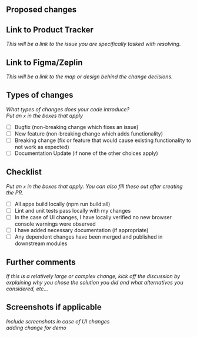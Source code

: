 ## Proposed changes

## Link to Product Tracker  
*This will be a link to the issue you are specifically tasked with resolving.*

## Link to Figma/Zeplin  
*This will be a link to the map or design behind the change decisions.*

## Types of changes  
*What types of changes does your code introduce?*  
_Put an `x` in the boxes that apply_

- [ ] Bugfix (non-breaking change which fixes an issue)  
- [ ] New feature (non-breaking change which adds functionality)  
- [ ] Breaking change (fix or feature that would cause existing functionality to not work as expected)  
- [ ] Documentation Update (if none of the other choices apply)

## Checklist  
_Put an `x` in the boxes that apply. You can also fill these out after creating the PR._

- [ ] All apps build locally (npm run build:all)  
- [ ] Lint and unit tests pass locally with my changes  
- [ ] In the case of UI changes, I have locally verified no new browser console warnings were observed  
- [ ] I have added necessary documentation (if appropriate)  
- [ ] Any dependent changes have been merged and published in downstream modules

## Further comments  
*If this is a relatively large or complex change, kick off the discussion by explaining why you chose the solution you did and what alternatives you considered, etc...*

## Screenshots if applicable  
*Include screenshots in case of UI changes*  
_adding change for demo_
